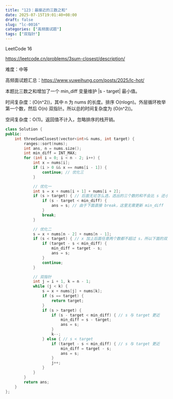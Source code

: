 ```yaml
---
title: "123：最接近的三数之和"
date: 2025-07-15T19:01:40+08:00
draft: false
slug: "lc-0016"
categories: ["高频面试题"]
tags: ["双指针"]
---
```


LeetCode 16

https://leetcode.cn/problems/3sum-closest/description/

难度：中等

高频面试题汇总：https://www.yuweihung.com/posts/2025/lc-hot/

本题比三数之和增加了一个 min_diff 变量维护 |s - target| 最小值。

时间复杂度：\(O(n^2)\)，其中 n 为 nums 的长度。排序 O(nlogn)。外层循环枚举第一个数，然后 O(n) 双指针。所以总的时间复杂度为 \(O(n^2)\)。

空间复杂度：O(1)。返回值不计入，忽略排序的栈开销。

<!--more-->

```cpp
class Solution {
public:
    int threeSumClosest(vector<int>& nums, int target) {
        ranges::sort(nums);
        int ans, n = nums.size();
        int min_diff = INT_MAX;
        for (int i = 0; i < n - 2; i++) {
            int x = nums[i];
            if (i > 0 && x == nums[i - 1]) {
                continue; // 优化三
            }

            // 优化一
            int s = x + nums[i + 1] + nums[i + 2];
            if (s > target) { // 后面无论怎么选，选出的三个数的和不会比 s 还小
                if (s - target < min_diff) {
                    ans = s; // 由于下面直接 break，这里无需更新 min_diff
                }
                break;
            }

            // 优化二
            s = x + nums[n - 2] + nums[n - 1];
            if (s < target) { // x 加上后面任意两个数都不超过 s，所以下面的双指针就不需要跑了
                if (target - s < min_diff) {
                    min_diff = target - s;
                    ans = s;
                }
                continue;
            }

            // 双指针
            int j = i + 1, k = n - 1;
            while (j < k) {
                s = x + nums[j] + nums[k];
                if (s == target) {
                    return target;
                }
                if (s > target) {
                    if (s - target < min_diff) { // s 与 target 更近
                        min_diff = s - target;
                        ans = s;
                    }
                    k--;
                } else { // s < target
                    if (target - s < min_diff) { // s 与 target 更近
                        min_diff = target - s;
                        ans = s;
                    }
                    j++;
                }
            }
        }
        return ans;
    }
};
```
